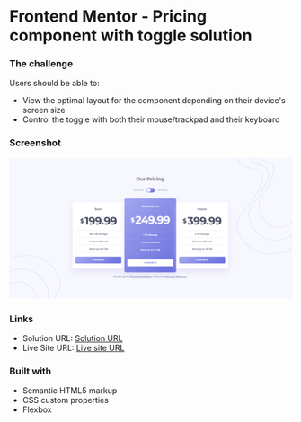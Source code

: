 # Frontend Mentor - Pricing component with toggle solution

### The challenge

Users should be able to:

- View the optimal layout for the component depending on their device's screen size
- Control the toggle with both their mouse/trackpad and their keyboard

### Screenshot

![](./screenshot.png)

### Links

- Solution URL: [Solution URL ](https://github.com/meysamminoo/pricing-component-with-toggle)
- Live Site URL: [Live site URL ](https://meysamminoo.github.io/pricing-component-with-toggle/)

### Built with

- Semantic HTML5 markup
- CSS custom properties
- Flexbox
